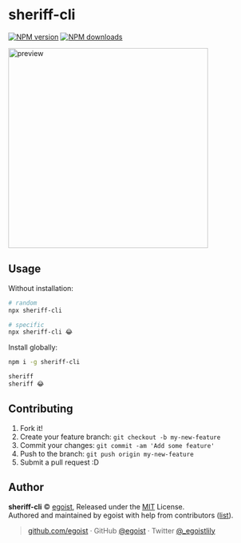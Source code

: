 
# sheriff-cli

[![NPM version](https://img.shields.io/npm/v/sheriff-cli.svg?style=flat)](https://npmjs.com/package/sheriff-cli) [![NPM downloads](https://img.shields.io/npm/dm/sheriff-cli.svg?style=flat)](https://npmjs.com/package/sheriff-cli)

<img src="https://i.loli.net/2018/05/31/5b0ecb067f524.png" width="400" alt="preview" >

## Usage

Without installation:

```bash
# random
npx sheriff-cli

# specific
npx sheriff-cli 😂
```

Install globally:

```bash
npm i -g sheriff-cli

sheriff
sheriff 😂
```

## Contributing

1. Fork it!
2. Create your feature branch: `git checkout -b my-new-feature`
3. Commit your changes: `git commit -am 'Add some feature'`
4. Push to the branch: `git push origin my-new-feature`
5. Submit a pull request :D


## Author

**sheriff-cli** © [egoist](https://github.com/egoist), Released under the [MIT](./LICENSE) License.<br>
Authored and maintained by egoist with help from contributors ([list](https://github.com/egoist/sheriff-cli/contributors)).

> [github.com/egoist](https://github.com/egoist) · GitHub [@egoist](https://github.com/egoist) · Twitter [@_egoistlily](https://twitter.com/_egoistlily)
